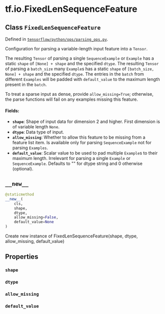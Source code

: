 <div itemscope itemtype="http://developers.google.com/ReferenceObject">
<meta itemprop="name" content="tf.io.FixedLenSequenceFeature" />
<meta itemprop="path" content="Stable" />
<meta itemprop="property" content="shape"/>
<meta itemprop="property" content="dtype"/>
<meta itemprop="property" content="allow_missing"/>
<meta itemprop="property" content="default_value"/>
<meta itemprop="property" content="__new__"/>
</div>

# tf.io.FixedLenSequenceFeature

## Class `FixedLenSequenceFeature`





Defined in [`tensorflow/python/ops/parsing_ops.py`](/code/stable/tensorflow/python/ops/parsing_ops.py).

Configuration for parsing a variable-length input feature into a `Tensor`.

The resulting `Tensor` of parsing a single `SequenceExample` or `Example` has
a static `shape` of `[None] + shape` and the specified `dtype`.
The resulting `Tensor` of parsing a `batch_size` many `Example`s has
a static `shape` of `[batch_size, None] + shape` and the specified `dtype`.
The entries in the `batch` from different `Examples` will be padded with
`default_value` to the maximum length present in the `batch`.

To treat a sparse input as dense, provide `allow_missing=True`; otherwise,
the parse functions will fail on any examples missing this feature.

#### Fields:

* <b>`shape`</b>: Shape of input data for dimension 2 and higher. First dimension is
    of variable length `None`.
* <b>`dtype`</b>: Data type of input.
* <b>`allow_missing`</b>: Whether to allow this feature to be missing from a feature
    list item. Is available only for parsing `SequenceExample` not for
    parsing `Examples`.
* <b>`default_value`</b>: Scalar value to be used to pad multiple `Example`s to their
    maximum length. Irrelevant for parsing a single `Example` or
    `SequenceExample`. Defaults to "" for dtype string and 0 otherwise
    (optional).

<h2 id="__new__"><code>__new__</code></h2>

``` python
@staticmethod
__new__(
    cls,
    shape,
    dtype,
    allow_missing=False,
    default_value=None
)
```

Create new instance of FixedLenSequenceFeature(shape, dtype, allow_missing, default_value)



## Properties

<h3 id="shape"><code>shape</code></h3>



<h3 id="dtype"><code>dtype</code></h3>



<h3 id="allow_missing"><code>allow_missing</code></h3>



<h3 id="default_value"><code>default_value</code></h3>





